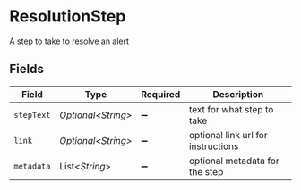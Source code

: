 # ResolutionStep

A step to take to resolve an alert


## Fields

| Field                              | Type                               | Required                           | Description                        |
| ---------------------------------- | ---------------------------------- | ---------------------------------- | ---------------------------------- |
| `stepText`                         | *Optional\<String>*                | :heavy_minus_sign:                 | text for what step to take         |
| `link`                             | *Optional\<String>*                | :heavy_minus_sign:                 | optional link url for instructions |
| `metadata`                         | List\<*String*>                    | :heavy_minus_sign:                 | optional metadata for the step     |
